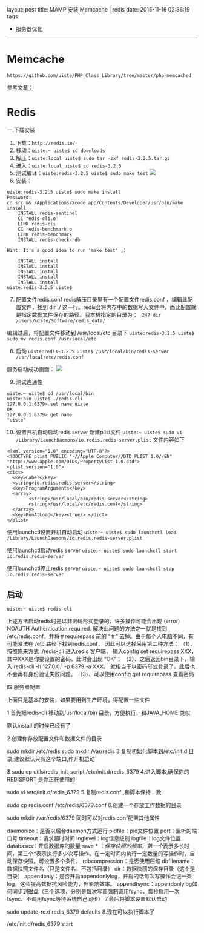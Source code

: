 layout: post
title: MAMP 安装 Memcache | redis
date: 2015-11-16 02:36:19
tags:
- 服务器优化
---
# Memcache
`https://github.com/uiste/PHP_Class_Library/tree/master/php-memcached`

[参考文章：](http://blog.sina.com.cn/s/blog_6145ed810102vqu6.html)

# Redis

一.下载安装
1. 下载：`http://redis.io/`
2. 移动：`uiste:~ uiste$ cd downloads`
3. 解压：`uiste:local uiste$ sudo tar -zxf redis-3.2.5.tar.gz `
4. 进入：`uiste:local uiste$ cd redis-3.2.5`
5. 测试编译：`uiste:redis-3.2.5 uiste$ sudo make test`
![](http://7xwlfk.com1.z0.glb.clouddn.com/%E5%B1%8F%E5%B9%95%E5%BF%AB%E7%85%A7%202016-11-16%2002.16.34.png)
6. 安装：
```
uiste:redis-3.2.5 uiste$ sudo make install
Password:
cd src && /Applications/Xcode.app/Contents/Developer/usr/bin/make install
    INSTALL redis-sentinel
    CC redis-cli.o
    LINK redis-cli
    CC redis-benchmark.o
    LINK redis-benchmark
    INSTALL redis-check-rdb

Hint: It's a good idea to run 'make test' ;)

    INSTALL install
    INSTALL install
    INSTALL install
    INSTALL install
    INSTALL install
uiste:redis-3.2.5 uiste$
```

7. 配置文件redis.conf
redis解压目录里有一个配置文件redis.conf ，编辑此配置文件，找到 dir  ./  这一行。redis会将内存中的数据写入文件中，而此配置就是指定数据文件保存的路径。我本机指定的目录为：
` 247 dir /Users/uiste/Software/redis_data/`

编辑过后，将配置文件移动到 /usr/local/etc 目录下
`uiste:redis-3.2.5 uiste$ sudo mv redis.conf /usr/local/etc`

8. 启动
`uiste:redis-3.2.5 uiste$ /usr/local/bin/redis-server /usr/local/etc/redis.conf`

 服务启动成功画面：
 ![](http://7xwlfk.com1.z0.glb.clouddn.com/%E5%B1%8F%E5%B9%95%E5%BF%AB%E7%85%A7%202016-11-16%2002.33.10.png)

9. 测试连通性
```
uiste:~ uiste$ cd /usr/local/bin
uiste:bin uiste$ ./redis-cli
127.0.0.1:6379> set name uiste
OK
127.0.0.1:6379> get name
"uiste"
```

10. 设置开机自动启动redis server
新建plist文件
`uiste:~ uiste$ sudo vi /Library/LaunchDaemons/io.redis.redis-server.plist`
文件内容如下
```
<?xml version="1.0" encoding="UTF-8"?>
<!DOCTYPE plist PUBLIC "-//Apple Computer//DTD PLIST 1.0//EN" "http://www.apple.com/DTDs/PropertyList-1.0.dtd">
<plist version="1.0">
<dict>
  <key>Label</key>
  <string>io.redis.redis-server</string>
  <key>ProgramArguments</key>
  <array>
        <string>/usr/local/bin/redis-server</string>
        <string>/usr/local/etc/redis.conf</string>
  </array>
  <key>RunAtLoad</key><true/> </dict>
</plist>
```

使用launchctl设置开机自动启动
`uiste:~ uiste$ sudo launchctl load /Library/LaunchDaemons/io.redis.redis-server.plist`

使用launchctl启动redis server
`uiste:~ uiste$ sudo launchctl start io.redis.redis-server`

使用launchctl停止redis server
`uiste:~ uiste$ sudo launchctl stop io.redis.redis-server`

## 启动
`uiste:~ uiste$ redis-cli `

上述方法启动redis时是以非密码形式登录的，许多操作可能会出现  (error) NOAUTH Authentication required.
解决此问题的方法之一就是找到 /etc/redis.conf，并将＃requirepass 前的 “＃” 去掉。由于每个人电脑不同，有可能没法在 /etc 路径下找到redis.conf， 因此可以选择采用第二种方法：
（1）、按照原来方式 ./redis-cli 进入redis 客户端， 输入config set requirepass XXX，其中XXX是你要设置的密码。此时会出现 “OK”；
（2）、之后返回bin目录下，输入 redis-cli -h 127.0.0.1 -p 6379 -a XXX， 就相当于以密码形式登录了。此后也不会再有身份验证失败问题。
（3）、可以使用config get requirepass 查看密码

四.服务器配置

上面只是基本的安装，如果要用到生产环境，得配置一些文件

1.首先把redis-cli 移动到/usr/local/bin 目录，方便执行，和JAVA_HOME 类似

默认install 的时候已经有了

2.创建你存放配置文件和数据文件的目录

sudo mkdir /etc/redis
sudo mkdir /var/redis
3.复制初始化脚本到/etc/init.d 目录,建议默认只有这个端口,作开机启动

$ sudo cp utils/redis_init_script /etc/init.d/redis_6379
4.进入脚本,确保你的REDISPORT 是你正在使用的

sudo vi /etc/init.d/redis_6379
5.复制redis.conf ,和脚本保持一致

sudo cp redis.conf /etc/redis/6379.conf
6.创建一个存放工作数据的目录

sudo mkdir /var/redis/6379
同时可以对redis.conf配置其他属性

daemonize：是否以后台daemon方式运行
pidfile：pid文件位置
port：监听的端口号
timeout：请求超时时间
loglevel：log信息级别
logfile：log文件位置
databases：开启数据库的数量
save * *：保存快照的频率，第一个*表示多长时间，第三个*表示执行多少次写操作。在一定时间内执行一定数量的写操作时，自动保存快照。可设置多个条件。
rdbcompression：是否使用压缩
dbfilename：数据快照文件名（只是文件名，不包括目录）
dir：数据快照的保存目录（这个是目录）
appendonly：是否开启appendonlylog，开启的话每次写操作会记一条log，这会提高数据抗风险能力，但影响效率。
appendfsync：appendonlylog如何同步到磁盘（三个选项，分别是每次写都强制调用fsync、每秒启用一次fsync、不调用fsync等待系统自己同步）
7.最后将脚本设置默认启动

sudo update-rc.d redis_6379 defaults
8.现在可以执行脚本了

/etc/init.d/redis_6379 start